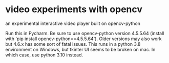 # video experiments with opencv
an experimental interactive video player built on opencv-python

Run this in Pycharm. Be sure to use opencv-python version 4.5.5.64 (install with 'pip install opencv-python==4.5.5.64'). Older versions may also work but 4.6.x has some sort of fatal issues.
This runs in a python 3.8 environment on Windows, but tkinter UI seems to be broken on mac. In which case, use python 3.10 instead.
